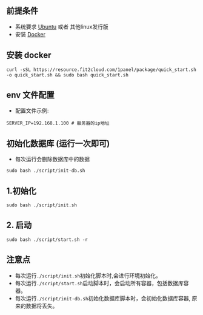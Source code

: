 ## 前提条件
- 系统要求 [Ubuntu]() 或者 其他linux发行版
- 安装 [Docker]()
<!-- - 配置域名解析到当前要部署的服务器ip -->

## 安装 docker
```shell
curl -sSL https://resource.fit2cloud.com/1panel/package/quick_start.sh -o quick_start.sh && sudo bash quick_start.sh
```

## env 文件配置
- 配置文件示例:
```shell
SERVER_IP=192.168.1.100 # 服务器的ip地址
```

## 初始化数据库 (运行一次即可)
- 每次运行会删除数据库中的数据
```shell
sudo bash ./script/init-db.sh
```

## 1.初始化
```shell
sudo bash ./script/init.sh
```
## 2. 启动
```shell
sudo bash ./script/start.sh -r
```
## 注意点
- 每次运行`./script/init.sh`初始化脚本时,会进行环境初始化。
- 每次运行`./script/start.sh`启动脚本时，会启动所有容器，包括数据库容器。
- 每次运行`./script/init-db.sh`初始化数据库脚本时，会初始化数据库容器, 原来的数据将丢失。



